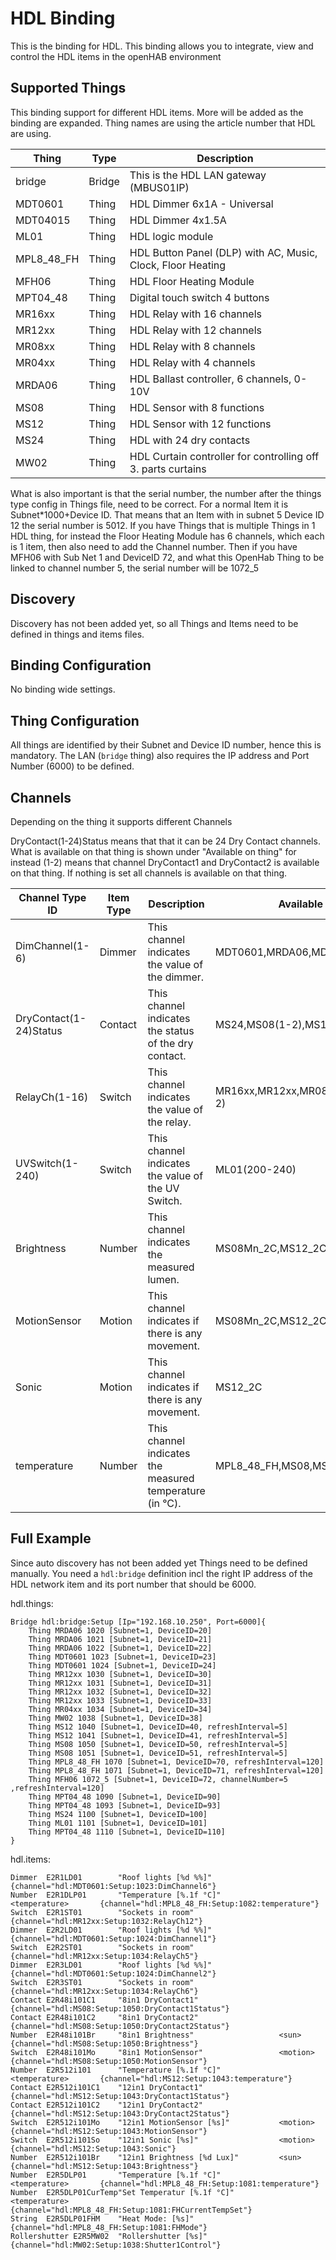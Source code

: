 # HDL Binding

This is the binding for HDL.
This binding allows you to integrate, view and control the HDL  items in the openHAB environment

## Supported Things

This binding support for different HDL items.
More will be added as the binding are expanded.
Thing names are using the article number that HDL are using.

| Thing         | Type      | Description                                                   |
|---------------|-----------|---------------------------------------------------------------|
| bridge        | Bridge    | This is the HDL LAN gateway (MBUS01IP)                    	|
| MDT0601	   	| Thing     | HDL Dimmer 6x1A - Universal                                   |
| MDT04015	   	| Thing     | HDL Dimmer 4x1.5A	                                 			|
| ML01          | Thing     | HDL logic module                                              |
| MPL8_48_FH    | Thing     | HDL Button Panel (DLP) with AC, Music, Clock, Floor Heating   |
| MFH06    		| Thing     | HDL Floor Heating Module	   									|
| MPT04_48      | Thing     | Digital touch switch 4 buttons                                |
| MR16xx		| Thing     | HDL Relay with 16 channels                                    |
| MR12xx		| Thing     | HDL Relay with 12 channels                                    |
| MR08xx		| Thing     | HDL Relay with 8 channels                                    	|
| MR04xx		| Thing     | HDL Relay with 4 channels                                     |
| MRDA06        | Thing     | HDL Ballast controller, 6 channels, 0-10V                     |
| MS08			| Thing     | HDL Sensor with 8 functions                                   |
| MS12			| Thing     | HDL Sensor with 12 functions                                  |
| MS24          | Thing     | HDL with 24 dry contacts                                      |
| MW02          | Thing     | HDL Curtain controller for controlling off 3. parts curtains  |

What is also important is that the serial number, the number after the things type config in Things file, need to be correct. For a normal Item it is Subnet*1000+Device ID. That means that an Item with in subnet 5 Device ID 12 the serial number is 5012.
If you have Things that is multiple Things in 1 HDL thing, for instead the Floor Heating Module has 6 channels, which each is 1 item, then also need to add the Channel number.
Then if you have MFH06 with Sub Net 1 and DeviceID 72, and what this OpenHab Thing to be linked to channel number 5, the serial number will be 1072_5

## Discovery

Discovery has not been added yet, so all Things and Items need to be defined in things and items files.

## Binding Configuration

No binding wide settings.

## Thing Configuration

All things are identified by their Subnet and Device ID number, hence this is mandatory. 
The LAN (`bridge` thing) also requires the IP address and Port Number (6000) to be defined. 


## Channels

Depending on the thing it supports different Channels

DryContact(1-24)Status  means that that it can be 24 Dry Contact channels. What is available on that thing is shown under "Available on thing" for instead (1-2) means that channel DryContact1 and DryContact2 is available on that thing. If nothing is set all channels is available on that thing.

| Channel Type ID       | Item Type | Description                                               | Available on thing        			|
|-----------------------|-----------|-----------------------------------------------------------|---------------------------------------|
| DimChannel(1-6)       | Dimmer    | This channel indicates the value of the dimmer.           |MDT0601,MRDA06,MDT04015(1-4) 			|
| DryContact(1-24)Status| Contact   | This channel indicates the status of the dry contact.     |MS24,MS08(1-2),MS12(1-2)				|
| RelayCh(1-16)         | Switch    | This channel indicates the value of the relay.            |MR16xx,MR12xx,MR08xx,MR04xx,MS12(1-2)	|
| UVSwitch(1-240)       | Switch    | This channel indicates the value of the UV Switch.        |ML01(200-240)              			|
| Brightness            | Number    | This channel indicates the measured lumen.                |MS08Mn_2C,MS12_2C         				|
| MotionSensor          | Motion    | This channel indicates if there is any movement.          |MS08Mn_2C,MS12_2C       				|
| Sonic                 | Motion    | This channel indicates if there is any movement.          |MS12_2C                   				|
| temperature           | Number    | This channel indicates the measured temperature (in °C).  |MPL8_48_FH,MS08,MS12       			|

## Full Example

Since auto discovery has not been added yet Things need to be defined manually. You need a `hdl:bridge` definition incl the right IP address of the HDL network item and its port number that should be 6000. 

hdl.things:

```
Bridge hdl:bridge:Setup [Ip="192.168.10.250", Port=6000]{
    Thing MRDA06 1020 [Subnet=1, DeviceID=20]
    Thing MRDA06 1021 [Subnet=1, DeviceID=21]
    Thing MRDA06 1022 [Subnet=1, DeviceID=22]
    Thing MDT0601 1023 [Subnet=1, DeviceID=23]
    Thing MDT0601 1024 [Subnet=1, DeviceID=24]
    Thing MR12xx 1030 [Subnet=1, DeviceID=30]
    Thing MR12xx 1031 [Subnet=1, DeviceID=31]
    Thing MR12xx 1032 [Subnet=1, DeviceID=32]
    Thing MR12xx 1033 [Subnet=1, DeviceID=33]
	Thing MR04xx 1034 [Subnet=1, DeviceID=34]
	Thing MW02 1038 [Subnet=1, DeviceID=38]
	Thing MS12 1040 [Subnet=1, DeviceID=40, refreshInterval=5]
	Thing MS12 1041 [Subnet=1, DeviceID=41, refreshInterval=5]
	Thing MS08 1050 [Subnet=1, DeviceID=50, refreshInterval=5]
	Thing MS08 1051 [Subnet=1, DeviceID=51, refreshInterval=5]
	Thing MPL8_48_FH 1070 [Subnet=1, DeviceID=70, refreshInterval=120]
	Thing MPL8_48_FH 1071 [Subnet=1, DeviceID=71, refreshInterval=120]
	Thing MFH06 1072_5 [Subnet=1, DeviceID=72, channelNumber=5 ,refreshInterval=120]
	Thing MPT04_48 1090 [Subnet=1, DeviceID=90]
	Thing MPT04_48 1093 [Subnet=1, DeviceID=93]
	Thing MS24 1100 [Subnet=1, DeviceID=100]
	Thing ML01 1101 [Subnet=1, DeviceID=101]
	Thing MPT04_48 1110 [Subnet=1, DeviceID=110]
}
```

hdl.items:

```
Dimmer  E2R1LD01        "Roof lights [%d %%]"                          			{channel="hdl:MDT0601:Setup:1023:DimChannel6"}
Number  E2R1DLP01       "Temperature [%.1f °C]"             <temperature>   	{channel="hdl:MPL8_48_FH:Setup:1082:temperature"}
Switch  E2R1ST01        "Sockets in room"                                       {channel="hdl:MR12xx:Setup:1032:RelayCh12"}
Dimmer  E2R2LD01        "Roof lights [%d %%]"                                   {channel="hdl:MDT0601:Setup:1024:DimChannel1"}
Switch  E2R2ST01        "Sockets in room"                                       {channel="hdl:MR12xx:Setup:1034:RelayCh5"}
Dimmer  E2R3LD01        "Roof lights [%d %%]"                                   {channel="hdl:MDT0601:Setup:1024:DimChannel2"}
Switch  E2R3ST01        "Sockets in room"                                       {channel="hdl:MR12xx:Setup:1034:RelayCh6"}
Contact	E2R48i101C1		"8in1 DryContact1"										{channel="hdl:MS08:Setup:1050:DryContact1Status"}
Contact	E2R48i101C2		"8in1 DryContact2"										{channel="hdl:MS08:Setup:1050:DryContact2Status"}
Number	E2R48i101Br		"8in1 Brightness"					<sun>				{channel="hdl:MS08:Setup:1050:Brightness"}
Switch	E2R48i101Mo		"8in1 MotionSensor"					<motion>			{channel="hdl:MS08:Setup:1050:MotionSensor"}
Number	E2R512i101		"Temperature [%.1f °C]" 			<temperature>		{channel="hdl:MS12:Setup:1043:temperature"}
Contact	E2R512i101C1	"12in1 DryContact1"										{channel="hdl:MS12:Setup:1043:DryContact1Status"}
Contact	E2R512i101C2	"12in1 DryContact2"										{channel="hdl:MS12:Setup:1043:DryContact2Status"}
Switch	E2R512i101Mo	"12in1 MotionSensor [%s]"			<motion>			{channel="hdl:MS12:Setup:1043:MotionSensor"}
Switch	E2R512i101So	"12in1 Sonic [%s]"					<motion>			{channel="hdl:MS12:Setup:1043:Sonic"}
Number	E2R512i101Br	"12in1 Brightness [%d Lux]"			<sun>				{channel="hdl:MS12:Setup:1043:Brightness"}
Number	E2R5DLP01		"Temperature [%.1f °C]" 			<temperature>		{channel="hdl:MPL8_48_FH:Setup:1081:temperature"}
Number	E2R5DLP01CurTemp"Set Temperatur [%.1f °C]" 			<temperature>		{channel="hdl:MPL8_48_FH:Setup:1081:FHCurrentTempSet"}
String	E2R5DLP01FHM	"Heat Mode: [%s]" 										{channel="hdl:MPL8_48_FH:Setup:1081:FHMode"}
Rollershutter E2R5MW02	"Rollershutter [%s]"									{channel="hdl:MW02:Setup:1038:Shutter1Control"}
```

